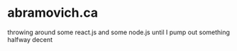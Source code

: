 # abramovich.ca
throwing around some react.js and some node.js until I pump out something halfway decent